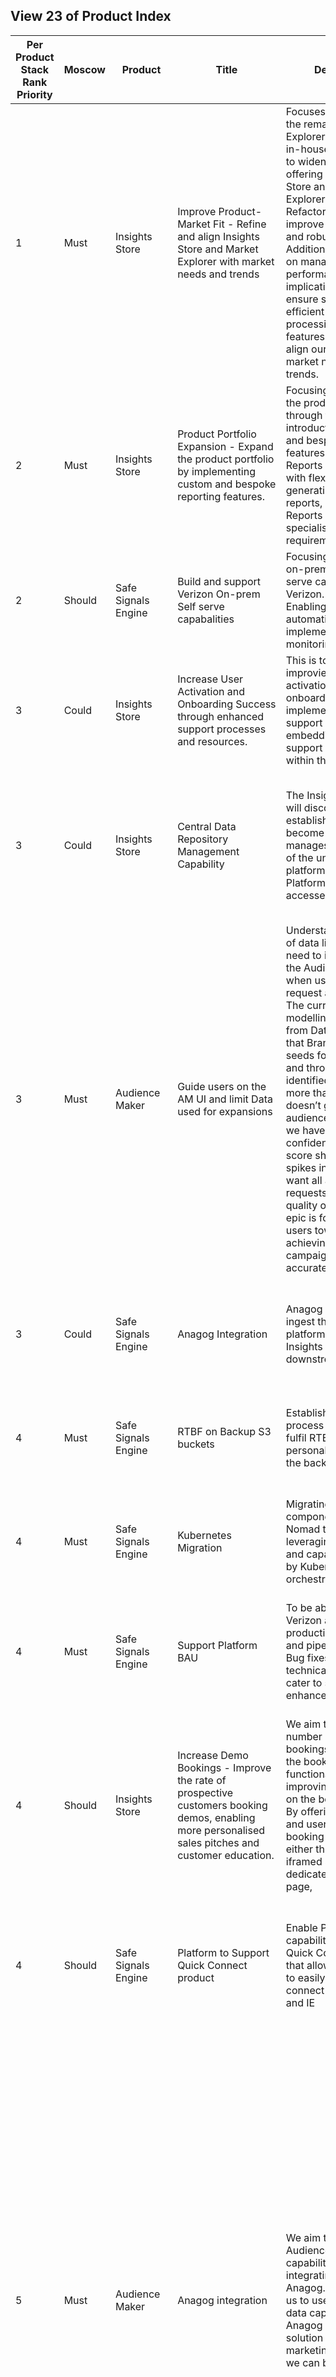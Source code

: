 ## View 23 of Product Index
| Per Product Stack Rank Priority | Moscow | Product | Title | Description | Reasoning | T-shirt Size | Target release quarter | Stage | Stage Status | Epic Link | Product Goal | Company goal | Target squad | Strategy | Start Date | End Date | 2022 Outcome Impacts | OKR | Notes | Company KPI |
| --- | --- | --- | --- | --- | --- | --- | --- | --- | --- | --- | --- | --- | --- | --- | --- | --- | --- | --- | --- | --- |
| 1 | Must | Insights Store | Improve Product-Market Fit - Refine and align Insights Store and Market Explorer with market needs and trends | Focuses on delivering the remaining Market Explorers along with in-house report filters to widen the product offering of the Insights Store and Market Explorer. We aim to Refactor the filters to improve its scalability and robustness. Additionally, planning on managing performance implications in Domo to ensure smooth and efficient data processing. These features aim to better align our products with market needs and trends. | So that we can effectively meet customer expectations and stay ahead of market trends. By refining and aligning our Insights Store and Market Explorer with market needs and trends, we can ensure that our offerings provide maximum value to our customers. This will lead to increased customer satisfaction, engagement, and retention.  | Large | 2023 - Q3 | Building | On Track |  | Monitor and improve quality and cost of operations | Open New markets | Insight Generation | Build safe data-sharing capabilities | Oct 1, 2022 | Dec 30, 2022 | Improve core Product and Technology quality & processes | Finalise discovery and definition of the Insight Store |  |  |
| 2 | Must | Insights Store | Product Portfolio Expansion - Expand the product portfolio by implementing custom and bespoke reporting features.  | Focusing on expanding the product portfolio through the introduction of custom and bespoke reporting features. Custom Reports provide users with flexibility in generating tailored reports, while Bespoke Reports cater to highly specialised client requirements. | So that we expand our product portfolio and cater to a broader range of customer needs, ultimately driving customer satisfaction, engagement, and business growth.  | Large | 2023 - Q3 | Building | Off Track |  | Monitor and improve quality and cost of operations | Open New markets | Insight Generation | Build safe data-sharing capabilities | Oct 1, 2022 | Dec 30, 2022 | Improve core Product and Technology quality & processes | Finalise discovery and definition of the Insight Store |  |  |
| 2 | Should | Safe Signals Engine | Build and support Verizon On-prem Self serve capabalities | Focusing on building on-premises self-serve capabilities for Verizon. This includes Enabling data validation automation, implementing monitoring tools. | so that we empower Verizon users to manage data processing end to end on their own infrastructure. | Medium | 2023 - Q3 | Not Started | Off Track |  | Maintain smooth and uninterrupted functioning of the platform | Grow the number of profiles |  | Mature the core platform |  |  | Improve core Product and Technology quality & processes | not yet set |  |  |
| 3 | Could | Insights Store | Increase User Activation and Onboarding Success through enhanced support processes and resources. | This is to enable improvied user activation and onboarding success by implementing a robust support process and embedding various support resources within the product. | So that we provide users with the necessary guidance and information to ensure a smooth onboarding experience and increase overall user satisfaction. | Medium | 2023 - Q3 | Building | On Track |  | Monitor and improve quality and cost of operations | Open New markets | Insight Generation | Build safe data-sharing capabilities | Oct 1, 2022 | Dec 30, 2022 | Improve core Product and Technology quality & processes | Finalise discovery and definition of the Insight Store |  |  |
| 3 | Could | Insights Store | Central Data Repository Management Capability | The Insights Store team will discover and establish capabilities to become the team that manages the datastore of the unified data platform (Xchange Platform) and user accesses. | Insights store team will discover options to provide better data governance/compliance and security across IHQ managed client data. This will lead to improved data quality, reduced duplication of effort, and increased efficiency in data management.  | Large | 2023 - Q3 | Discovery | Complete | https://intenthq.atlassian.net/browse/NDE-679 | Enhance attractiveness of platform to new customers | Grow the number of profiles, Monetise Insight Activation | Insights Store | Build safe data-sharing capabilities, Mature the core platform, Make it easier to buy |  |  | Improve core Product and Technology quality & processes | not yet set |  |  |
| 3 | Must | Audience Maker | Guide users on the AM UI and limit Data used for expansions | Understand what kind of data limitations we need to implement in the Audience Maker when users want to request an expansion. The current state of our modelling and guidance from Data science is that Brands are the best seeds for expansion and through R&D we’ve identified that using more than 2 Brands doesn’t give an audience output that we have a lot of confidence in(similarity score shows a lot of spikes in the data.) We want all audience requests to produce quality outputs, this epic is for us to guide users towards achieving their campaign goals more accurately. | We can only use Brands or Interests at the moment but we need to identify and validate what are the main data points needed to make our expansion modelling give the best output as possible consistently. We should limit that for requests made through the product as this will optimise the data sent when requests have been made. It is important for us to understand what is being requested so we can help the users understand the limitations of potential requests and insights. The aim of this is to deliver richer data, giving richer insights that we’re confident in. | Medium | 2023 - Q3 | Discovery | On Track |  |  | Grow the number of profiles |  |  |  |  |  |  |  |  |
| 3 | Could | Safe Signals Engine | Anagog Integration | Anagog Users can ingest the data in platform, visualise in Insights explorer and downstream exports | so that it unlock more value and opportunities as we plan to integrate Intent Edge data into our platform, further supporting visualisations of this data  and downstream exports. | Medium | 2023 - Q4 | Not Started | Not Started |  | Enable customers to grow their data monetisation revenues | Grow the number of profiles, Monetise Insight Activation |  | Build safe data-sharing capabilities, Mature the core platform |  |  | Improve core Product and Technology quality & processes | not yet set |  |  |
| 4 | Must | Safe Signals Engine | RTBF on Backup S3 buckets | Establish a streamlined process to handle and fulfil RTBF requests for personal data stored in the backup S3 bucket. | so that we are compliant with client’s RTBF needs | Large | 2023 - Q3 | Building | On Track |  | Monitor and improve quality and cost of operations | Critical enablers |  | Build safe data-sharing capabilities |  |  | Improve core Product and Technology quality & processes | Finalise discovery and definition of the Insight Store |  |  |
| 4 | Must | Safe Signals Engine | Kubernetes Migration | Migrating the platform components from Nomad to Kubernetes, leveraging the benefits and capabilities offered by Kubernetes orchestration.  | This migration will involve transferring the deployment, management, and scaling of platform components to the Kubernetes. | Large | 2023 - Q3 | Building | On Track |  | Monitor and improve quality and cost of operations | Critical enablers |  | Build safe data-sharing capabilities |  |  | Improve core Product and Technology quality & processes | Create the capacity required to support innovation to drive product and client work |  |  |
| 4 | Must | Safe Signals Engine | Support Platform BAU | To be able to address Verizon and CBL production Ingestions and pipeline issues, Bug fixes, resolving technical debts and cater to small enhancements | so that we continue to resolve issues in data processing and pipelines our telco clients in a timely manner. | Medium | 2023 - Q3 | Building | On Track |  | Maintain smooth and uninterrupted functioning of the platform | Grow the number of profiles |  | Mature the core platform |  |  | Improve core Product and Technology quality & processes | not yet set |  |  |
| 4 | Should | Insights Store | Increase Demo Bookings - Improve the rate of prospective customers booking demos, enabling more personalised sales pitches and customer education. | We aim to increase the number of demo bookings by enhancing the booking functionality and improving the content on the booking page. By offering a seamless and user-friendly booking experience, either through an iframed solution or a dedicated Hubspot page,  | So that we make it easier for prospective customers to schedule demos. Additionally, providing more compelling content on the booking page, such as showcasing the benefits and value of our product, encourages prospects to take the next step and book a demo leading to increased conversions and business growth. | Large | 2023 - Q3 | Building | On Track |  | Monitor and improve quality and cost of operations | Open New markets | Insight Generation | Build safe data-sharing capabilities | Oct 1, 2022 | Dec 30, 2022 | Improve core Product and Technology quality & processes | Finalise discovery and definition of the Insight Store |  |  |
| 4 | Should | Safe Signals Engine | Platform to Support Quick Connect product  | Enable Platform capabilities to support Quick Connect product that allows customers to easily and quickly connect with Platform and IE | so that we enhance the user experience by providing a simple and intuitive interface that makes it easy to onboard new clients, process data and visualise insights in Insights explorer | Medium | 2023 - Q4 | Building | Not Started |  | Enhance attractiveness of platform to new customers | Grow the number of profiles, Monetise Insight Activation |  | Build safe data-sharing capabilities, Mature the core platform |  |  | Improve core Product and Technology quality & processes | not yet set |  |  |
| 5 | Must | Audience Maker | Anagog integration | We aim to expand Audience Maker’s capabilities by integrating with Anagog. This will allow us to use web logs and data captured in Anagog giving us a full solution with more marketing use-cases we can bring to clients. | So that we can enable users to build an audience and activate more relevant campaigns using our AM guided flow coupled with the mobile data captured from our integration with Anagog. We know that typically it is a long process between making an audience and getting approval to run a campaign, especially with multiple systems/products involved. With this solution in future our product will allow users to have a simple end to end solution where they can build audiences and run campaigns with as minimum clicks as possible.<br/>In order to enable this we have to sell our edge capability. The first step of this is to direct users to the Anagog platform from the Audience Maker Hub menu, giving users a seamless IHQ branded experience. This will enable sales to demo the product and once we’ve got buy-in, we can then start to build out a fully integrated solution from audience building, to campaign activation. | XLarge | 2023 - Q3 | Discovery | Off Track |  | Create direct connectivity to key activation systems of our customers | Prove the wider Platform business model, Grow the number of profiles | Audience AI | Increase usage & adoption, Mature the core platform |  |  |  |  |  |  |
| 5 | Should | Insights Store | User Engagement -Increase user engagement metrics, such as active usage, session duration, and feature adoption | Focusing on increasing user engagement by implementing automated data-refresh emails to keep users informed and improve their interaction with Market explorers. Additionally, improving email effectiveness through optimisation techniques aims to enhance user engagement with emails | So that we achieve a measurable increase in user engagement metrics, promoting a more active and satisfied user base via refined email communication. | Medium | 2023 - Q3 | Not Started | Not Started |  | Monitor and improve quality and cost of operations | Open New markets | Insight Generation | Build safe data-sharing capabilities | Oct 1, 2022 | Dec 30, 2022 | Improve core Product and Technology quality & processes | Finalise discovery and definition of the Insight Store |  |  |
| 5 | Should | Safe Signals Engine | Establish POC/POV environment (Fast Client Onboarding) to support Sales and Marketing initiatives | Creating a production like environment with multi-tenant capability with all platform services  | so that sales and marketting teams can to Demo Intent products and host promising clients and their data for trials | Medium | 2023 - Q4 | Building | Not Started |  | Enhance attractiveness of platform to new customers | Telco sales | Analytics Platform | Overcome sales blockers | Jan 10, 2023 | Mar 31, 2023 | Improve core Product and Technology quality & processes | not yet set, We have enhanced the data pipeline processes to provide more flexibility to Verizon users |  |  |
| 6 | Must | Audience Maker | Increase the independence of Audience Maker UI users | We still see that clients would rather contact our CS team for audience building and we believe one of the reasons behind this is our onboarding and helper material within the product, so we want to partner with the client team to work out how to build an onboarding experience that enables users to self-serve. | Always relying on internal support is not scalable in the long-term. We want to give uses of our product the correct guidance, controls, and documentation so that they’re less reliant on CS. This will increase user adoption as the product will be more intuitive and it will enable us to scale our on prem solution to future clients. | Large | 2023 - Q3 | Discovery | Off Track |  | increase user adoption | Grow the number of profiles |  |  |  |  |  |  |  | https://coda.io/d/_dqDCK00rt6E#KPIs-table_tucN0/r160&view=modal |
| 6 | Should | Insights Store | Increase Paid Sign Ups - Improve the conversion rate of potential customers and explore adapting the freemium model. | We want to focus on increasing paid sign-ups by adapting the freemium model. By offering a free version of the product with limited features, we want to attract a larger user base and provide them with a taste of the value our product offers. To maximise conversion rates, we will optimise the user journey and onboarding process to ensure a smooth transition from free to paid plans. | So that we increase the number of paying customers and revenue by capturing the interest of potential customers providing them with a compelling upgrade path. | Medium | 2023 - Q3 | Building | On Track |  | Monitor and improve quality and cost of operations | Open New markets | Insight Generation | Build safe data-sharing capabilities | Oct 1, 2022 | Dec 30, 2022 | Improve core Product and Technology quality & processes | Finalise discovery and definition of the Insight Store |  |  |
| 6 | Could | Safe Signals Engine | Accounts and lines data processing in platform | Platform to process hierarchical data (accounts&lines) Discovery to be carried to explore opportunities and draft possible approach for Platform to process Accounts and lines data structures. | So that client services team could visualise and export hierarchical account and lines linked to audience | XLarge | 2023 - Q4 | Discovery | Not Started |  | Enhance attractiveness of platform to new customers | Telco sales, 3xROI |  | Mature the core platform | Jul 4, 2022 | Sep 30, 2022 | Improve core Product and Technology quality & processes | not yet set |  |  |
| 7 | Should | Audience Maker | Natural Language Generation for top line insights | Provide users with natural language top line insights on lookalike audience expansions & Create contextualised insights to pick top winners and frame in easy to digest sentences as a simplified ‘insights’ view.  | We know from user interviews that not all users of our product are data savvy. We also understand that It takes a lot of reviewing and card exploration to validate lookalike audience's feasibility for a campaign. We believe incorporating NLG into the AM product will reduce this friction point for users and give them the ability to understand the data at a glance. This has impact on time to activation because if users are able to get a high level summary of the relevant data insights from their lookalike audience expansion, they will have increased confidence to submit these for approval. NLG will be highlighting the specifically relevant insights to them in human readable language therefore making it suitable for different types of users (BI/Campaign Managers/Marketers). Notably, the text-based insights were a delighter during user interviews. | Large | 2023 - Q3 | Discovery |  |  | increase user adoption | Critical enablers | Audience AI |  |  |  |  |  |  |  |
| 7 | Should | Insights Store | Increase Freemium Signups - Increase customer acquisition rates by improving the communication of the value proposition and making the freemium version as compelling as possible. | Increasing freemium signups by improving the communication of the value proposition and enhancing the appeal of the freemium version. By providing detailed brand information on the detail page, potential customers will have a clear understanding of the value our product offers. Additionally, incorporating engaging videos on the landing page will help demonstrate the benefits and features of the freemium version, encouraging users to sign up. | So that we increase customer acquisition rates by effectively conveying the value and making the freemium offering as compelling as possible. | Medium | 2023 - Q3 | Not Started | Not Started |  | Monitor and improve quality and cost of operations | Open New markets | Insight Generation | Build safe data-sharing capabilities | Oct 1, 2022 | Dec 30, 2022 | Improve core Product and Technology quality & processes | Finalise discovery and definition of the Insight Store |  |  |
| 7 | Should | Safe Signals Engine | Strategic Synthetic Data capability | TBD | TBD | Large | 2023 - Q4 | Building | Not Started |  | Enable customers to grow their data monetisation revenues | Telco sales, 3xROI | Insight Generation, Analytics Platform | Deliver rapid value |  |  | Improve core Product and Technology quality & processes | Create the capacity required to support innovation to drive product and client work |  |  |
| 8 | Should | Audience Maker | Notify users when their lookalikes are ready. | Once the DS modelling is automated and we have validated the results no longer need manual checks before sending, we should automate the email notification. A user receives very little feedback or signposts when they’ve submitted a lookalike request (only shown confirmation screen once request has been submitted) | Currently users don’t fully understand the flow of our product and are unclear that when and expansion has been requested, that the request is being actioned. They’re also not made aware when that action is complete without manual intervention. This epic is so we can remove all manual friction from the process as we grow our user base.  | Medium | 2023 - Q3 | Discovery | Not Started | https://intenthq.atlassian.net/browse/SMSE-877 | Ensure the product can scale for medium term needs | Grow the number of profiles | Audience AI |  |  |  |  |  |  | https://coda.io/d/_dqDCK00rt6E#KPIs-table_tucN0/r129&view=modal |
| 8 | Could | Insights Store | Insight experimentation and subscription service | Business logic that specifies when to expect data from an insight consumer, when to execute pipelines and error handling if rules not met.  | So we accurately define the operations and constraints so that pipelines are run when expected. <br/><br/>Note: owned by MLE squad<br/><br/>End point for experimentation to be picked up by MLE / Insight team/ TechOps<br/><br/><br/><br/>Note: Manually pre-ruinning models before clients search for them is unlikely to be done in Q3 | Large | 2023 - Q4 | Not Started | Not Started | https://intenthq.atlassian.net/browse/DX-33 | Allow insight makers to use the product and submit insights | Open New markets | Insight Generation | Build safe data-sharing capabilities | Jul 1, 2022 | Oct 31, 2022 | Publish & subscribe access to data in the platform | Finalise discovery and definition of the Insight Store |  |  |
| 8 | Could | Safe Signals Engine | Develop time capabilities in platform  | We enable capabalities to track time on slowly changing dimensions on client’s data in order to support customer services/DS teams to produce Robust and easy-access audit data for refreshes, to perform trend analysis and time comparison analysis.  | To know what a particular customer looked like at this time last year. Recreate historical views of data at any point in time. Create historically accurate views of new features with ease.  <br/>This is needed in various iterations for multiple clients and collaboration with other cross functional teams | Large | 2023 - Q4 | Building | Not Started |  | Enhance attractiveness of platform to new customers | 3xROI, Telco sales | Analytics Platform | Mature the core platform |  |  | Right scale the platform |  |  | https://coda.io/d/_dqDCK00rt6E#KPIs-table_tucN0/r160&view=modal |
| 9 | Should | Audience Maker | We can upload and/or delete multiple audiences within the 24h promise without impacting ES performance (dashboard speed). | Currently, Smart Audience uploads and/or deletions are processed directly in Elastic Search and the capacity depends on the number of profiles being updated within these audiences and may impact ES performance. To do this we plan on performing these actions through (daily) pipeline ingestion to remove ES from the process and ensure it all happens fast without impact on the client’s dashboard. | To ensure we can support consistent increase in usage. | Medium | 2023 - Q3 | Discovery | Blocked | https://intenthq.atlassian.net/browse/SMSE-1109 | Ensure the product can scale for medium term needs | Grow the number of profiles | Audience AI | Increase usage & adoption |  |  |  | Customers are using V1 of Smart Segments to create audiences for their marketing campaigns |  | https://coda.io/d/_dqDCK00rt6E#KPIs-table_tucN0/r175&view=modal |
| 9 | Could | Safe Signals Engine | Scylla datastore migration to Cassandra  | Based on the discovery and proposal on Scylla replacement options, migration is planned to move away from SCylla to Cassandra to reduce maintenance and cost. | so that we could save on license/maintenance cost.  | Medium | 2023 - Q4 | Not Started | Not Started |  | Reduce 3rd party licence costs | n/a | Analytics Platform | Mature the core platform | Oct 3, 2022 | Dec 31, 2022 | Improve core Product and Technology quality & processes | Create the capacity required to support innovation to drive product and client work |  |  |
| 10 | Should | Audience Maker | Allow users to refer back to their exported audiences as fixed sets of users. | From VZ interviews we learned of the what they call a ‘production’ audience which is a fixed set of users that are exported. This relates to CBL too where we don’t get campaign data back and it would be useful to be able to look back at a set of users that were exported which really means this is a use-case for all audience exports, not just lookalikes and potentially a joint project between AAI & IE. | So that users can analyse how a specific audience performed in market after it’s been exported. | Large | 2023 - Q4 | Not Started | Not Started |  | increase user adoption | Grow the number of profiles | Audience AI, Insights Explorer |  |  |  |  |  |  |  |
| 11 | Could | Audience Maker | Automate feature pipeline submission QA & Industrialisation  | Automate the standardisation and conatainerisation of insight products that are published to the artifact registry | So that what is available on the Insight Marketplace can be reliably used by Insight Consumers and rapidly deployed to the Data Platform when requested. <br/><br/><br/><br/>Note: owned by MLE squad | Medium | 2023 - Q3 | Not Started | Not Started | https://intenthq.atlassian.net/browse/DX-36 | Fast access to anonymised data sets and models | Open New markets | Insights Store | Build safe data-sharing capabilities | Aug 1, 2022 | Oct 31, 2022 | Publish & subscribe access to data in the platform | Finalise discovery and definition of the Insight Store |  |  |
| 11 | Must | Insights Explorer | Verzion Support & Enhancements | To provide Verizon on prem support and VZ driven feature requests<br/><br/>Current key tasks we know:<br/><br/>Edit message code within IE<br/>Granular user access & data access control<br/>Enable users to understand what data is available<br/>Refresh data without having to produce a full index<br/>Run IE on GCP to save data cost<br/>Audience requests exported directly to GCP not S3<br/>Improve collaboration on shared audience<br/>BAU & Fixings<br/>UI/X iterations | It’ll contribute to Verizon customer retention by serving their needs and expectation.<br/><br/>For the new features needed validated by Verizon, we productise the feature to serve potential use case for prospects.<br/> | XLarge | 2023 - Q3 | Not Started | Not Started |  |  |  |  |  |  |  |  |  |  |  |
| 11 | Should | Audience Maker | Decouple Audience AI & Insights Explorer code-bases and create a component library that can be used for both products. | While the products are different, there is a lot of functionality & UI that is needed in both. We aim to get to a place where the squads can work independently and have the ability to use the same components for both (or more) products while reducing the build effort in the future. | So that it’s easier & faster to develop both products going forward. | XLarge | 2023 - Q4 | Not Started | On Track | https://intenthq.atlassian.net/browse/SMSE-1159 | Ensure the product can scale for medium term needs | Critical enablers, Grow the number of profiles | Audience AI, Insights Explorer |  |  |  |  |  |  | https://coda.io/d/_dqDCK00rt6E#KPIs-table_tucN0/r175&view=modal |
| 12 | Must | Insights Explorer | Filter UX Improvement | User test reveals that most of users are misunderstanding the filter logic. Therefore, often cases misuse them and sometimes might considered as a bug. This leads to less accurate audience result and wrong use of product. <br/>So we want to make user understand how to use filters (&/or/exclusions) by giving them a visualise the logic.  | So we can resolve main usability issue. Users understand the filter logic and user uses the product correctly. This will result more accurate audience result, provide the maximum value to users. | XLarge | 2023 - Q4 | Building | On Track | https://intenthq.atlassian.net/browse/IET-139 | Self-Serve Insight Exploration | Prove the wider Platform business model |  |  |  |  |  |  |  |  |
| 12 | Should | Audience Maker | Show users size recommendation for both seeds and lookalike audiences | The guided UI offers users additional feedback to indicate an ideal seed size for expansion as well as the ideal similarity cut-off for a lookalike audience to be used in market. | So they can confidently create and export the most relevant audience for use in-market. | Medium | 2023 - Q4 | Discovery | Not Started | https://intenthq.atlassian.net/browse/SMSE-951 | Drive higher levels of lift | Grow the number of profiles | Audience AI, Data Science |  | Apr 1, 2022 | Jun 30, 2022 | Improve core Product and Technology quality & processes | Customers are using V1 of Smart Segments to create audiences for their marketing campaigns |  |  |
| 13 | Must | Insights Explorer | Make Configuration Self-Serve | We identified quick wins to serve Verizon technical users as s persona for the 1st iteration from discovery workshop. Not 100% clear what IE team contribution will be to the 1st iteration yet. But expect it’ll be small.<br/>!st iteration Scope: <br/>Make card type inference<br/>Ideation for UI solution | So that IE configuration requires less manual job and prevent human errors. It will contribute to customer retention and product scalability. | Small | 2023 - Q4 | Building | Not Started |  |  |  |  |  |  |  |  |  |  |  |
| 14 | Should | Insights Explorer | Stability Enhancements | There are a few compromised we made due to VZ on-prem tight delivery timeline. We want to resolve the issues to improve stability of IE. | So that we achieve stability - less downtime, prevent from errors/ bugs scenarios aiming for not only reduced support effort but also faster development time going forward. | Large | 2023 - Q3 | Building | On Track |  |  |  |  |  |  |  |  |  |  |  |
| 15 | Could | Insights Store | Migration of existing modelling activities into Insights Store entries | Re-factoring and framing of our existing modelling activities (e.g. Brands and Interests, Digital Ads etc.) into insights store feature sets | We want as many of our modelling capabilities as possible to be available to as many of our customers and prospects as we can. We also want a single method of managing our models for efficiency and robustness. By combining all of our models in the IHQ Insights Store we will achieve this<br/><br/><br/><br/>Note: owned by MLE squad | Large | 2023 - Q4 | Not Started | Not Started |  | Add existing insights to insight store | Critical enablers, Open New markets | Insights Store | Build safe data-sharing capabilities | Oct 1, 2022 | Sep 30, 2022 | Seamless sharing of data features | Finalise discovery and definition of the Insight Store |  |  |
| 15 | Should | Insights Explorer | Discover Natural Language Exploration and Insights  | Enable users to query data and receive insights back in plain english.<br/>This aims to provide the most intuitive way of data exploration for business users for faster time to insights and deeper engagement to IE. | We can achieve self-serve users for product scalability, shorten time to value for current users and more user adoption.<br/>We can also keep up with market trend and users expectation so the product appeals to prospects. | Medium | 2023 - Q4 | Discovery | Not Started |  |  |  |  |  |  |  |  |  |  |  |
| 16 | Could | Safe Signals Engine | Platform Tools to related teams | Platform to enabled required tooling capabilities for IHQ teams  | so that related teams can perform the required actions towards data processing, filterration, configurations etc. | Large | 2023 - Q4 | Discovery | Not Started |  | Enhance attractiveness of platform to new customers | 3xROI, Telco sales |  | Mature the core platform |  |  | Improve core Product and Technology quality & processes | not yet set |  |  |
| 16 | Won’t | Insights Store | Allow third party insight makers to join the marketplace to offer their services | 3rd party data scientists, analysts, marketeers will be able to make their own feature pipelines available through the insights store. They’ll use our tools to create amazing predictive models and our apparatus will support the promotion of their pipelines into our feature store. | This will allow us to create exponentially more insights in the insights store than if we just created our own, increasing the appeal of the store, driving more revenue and creating another monetisation stream for the marketplace. | Large | 2023 - Q4 | Not Started | Not Started | https://intenthq.atlassian.net/browse/DX-39 | Allow insight makers to use the product and submit insights | Open New markets | Insights Store | Build safe data-sharing capabilities | Jul 1, 2022 | Oct 31, 2022 | Self-serve approach to ingestion, data elements, cards, explorer, Publish & subscribe access to data in the platform | Finalise discovery and definition of the Insight Store |  |  |
| 17 | Could | Insights Store | Insight Versioning | A record of how a feature is calculated and when/if it was last updated, who built it, how did it change, potentially why it changed.  | Facilitates trust and transparency. A dependency on time travel/temporal operations (?)<br/><br/><br/><br/>Note: owned by MLE squad | Small | 2023 - Q4 | Not Started | Not Started | https://intenthq.atlassian.net/browse/DX-40 | Keep track of insight | Open New markets | Insight Generation | Build safe data-sharing capabilities | Oct 3, 2022 | Dec 30, 2022 | Improve core Product and Technology quality & processes | Finalise discovery and definition of the Insight Store |  |  |
| 18 | Could | Insights Store | Feature / Data Quality Monitoring | Enable monitoring of features to identify feature drift or data drift | Allow us to determine if models are being trained or high quality features or if they’re stale and need to be re-trained<br/><br/><br/><br/>Note: owned by MLE squad | Small | 2023 - Q4 | Not Started | Not Started | https://intenthq.atlassian.net/browse/DX-36 | Monitor and improve quality and cost of operations | Open New markets | Insight Generation | Build safe data-sharing capabilities | Jul 1, 2022 | Oct 31, 2022 | Improve core Product and Technology quality & processes | Finalise discovery and definition of the Insight Store |  |  |
| 18 | Could | Insights Store | Data Lineage / Data Lineage Integrations | A record of the origin and generation of each feature is well documented and available for all to review. | Facilitates trust and transparency and likely needed to power the pricing and attribution engine. <br/><br/><br/><br/>Note: owned by MLE squad | Small | 2023 - Q4 | Not Started | Not Started | https://intenthq.atlassian.net/browse/DX-41 | Keep track of insight | Open New markets | Insight Generation | Build safe data-sharing capabilities | Oct 3, 2022 | Dec 30, 2022 | Improve core Product and Technology quality & processes | Finalise discovery and definition of the Insight Store |  |  |
| 20 | Could | Insights Store | Temporal operations | Automatic feature versioning across defined time granularity (every second, hour, day, week, etc) will let data scientists query features as it was at a given point-in-time.  | This is useful when <br/><br/>when creating train/test data from older periods<br/>make changes to a feature (e.g., rollback a bad commit of feature)<br/>to compare statistics for features and see how they change over time (feature monitoring)<br/><br/><br/><br/>Note: owned by MLE squad | Medium | 2023 - Q4 | Not Started | Not Started |  | Keep track of insight | Open New markets | Insight Generation | Build safe data-sharing capabilities | Jul 1, 2022 | Oct 31, 2022 | Open new use cases | Finalise discovery and definition of the Insight Store |  |  |
| 24 | Could | Insights Store | Feature serving infrastructure / CI/CD Integration / Serving Endpoint | Serve features with a REST API  and/or through a simple Python SDK  | Needed if we wish to serve from the online feature store for live systems<br/><br/><br/><br/>Note: owned by MLE squad | Medium | 2023 - Q4 | Not Started | Not Started | https://intenthq.atlassian.net/browse/DX-16 | Build connector capability to increase data in and predictions out  | Open New markets | Insights Store | Build safe data-sharing capabilities | Nov 1, 2022 | Jan 31, 2023 | Improve core Product and Technology quality & processes | Finalise discovery and definition of the Insight Store |  |  |
|  | Could | Insight Making | **Synthetic Data Generation with VAE** | Use embeddings (VAE) | To support with sales demos and xChange (Market reports - first use-case for Fintonic data). | Large | 2023 - Q3 | Not Started | Not Started | https://intenthq.atlassian.net/browse/INSIGHTM-443 | Create new insights | Monetise Insight Activation |  |  |  |  |  |  | 2 person 3 sprints for VAEs<br/>SDV (synthetic data vault) - 1 person (MLE) spike to serve Fintonic specifically + another sprint if it works <br/><br/><br/><br/>**JIRA EPIC**<br/><br/> |  |
|  | Could | Insight Making | **Embeddings for retail and/or transactional data (product purchases/Fintonic)** | Train embeddings on retail (PHH) and validate our ability to support this new market with product purchase predictions. | So we can expand our portfolio beyond Telcos. | Medium | 2023 - Q3 | Discovery | Not Started | https://intenthq.atlassian.net/browse/INSIGHTM-447 | Streamline Insight Delivery | Prove the wider Platform business model |  |  |  |  |  |  | 1 person - 2 sprints<br/><br/><br/><br/>**JIRA EPIC:**<br/><br/> |  |
|  | Must | Insight Making | **Validate new VZ domain clusters and define model performance tracking metrics.** | Analyse the impact of the new domain clusters on downstream behavioural models to validate them. | So we can have confidence in changing the clusters we use for our monthly refreshes. | Medium | 2023 - Q3 | Building | On Track | https://intenthq.atlassian.net/browse/INSIGHTM-250 | Support BAU for client retention & compliance | 3xROI | Insight Maker |  |  |  |  |  | 2 people 3 sprints<br/><br/><br/><br/>**JIRA EPIC**<br/><br/> |  |
|  | Must | Insight Making | **Churn feature selection optimisation for Verizon** | Optimise the churn feature selection code and/or use the new domain clusters for training this model. | So we can increase the uplift of the churn features we give Verizon (capacity to identify more churners than Verizon could without them). | Medium | 2023 - Q3 | Building | On Track | https://intenthq.atlassian.net/browse/INSIGHTM-292 | Support BAU for client retention & compliance | 3xROI |  |  |  |  |  |  | **JIRA EPIC**<br/><br/> |  |
|  | Must | Insight Making | **[BehRep] Recommender embeddings** | Build an embeddings model that is able to predict the domains a user is likely to visit based on CRM data. | So we can deliver predictions for users that don’t display behavioural data. | Large | 2023 - Q3 | Building | On Track | https://intenthq.atlassian.net/browse/INSIGHTM-133 | Streamline Insight Delivery | Monetise Insight Activation | Insight Maker |  |  |  |  |  | 1 person 3 sprints<br/><br/><br/><br/>**JIRA EPIC**<br/><br/> |  |
|  | Must | Insight Making | **[BehRep] Graph embeddings** | Research and test embedding models that capture the relationships between users and domains. | So we can help our users understand the relationships between behavioural data points. | Large | 2023 - Q3 | Building | On Track | https://intenthq.atlassian.net/browse/INSIGHTM-295 | Create new insights | Prove the wider Platform business model | Insight Maker |  |  |  |  |  | 1 person 3 sprints<br/><br/><br/><br/>**JIRA EPIC**<br/><br/><br/><br/> |  |
|  | Must | Insight Making | **[BehRep] Variational Auto-encoders embeddings** | Research and test models to encode data while preserving signal and decode it without exposing sensitive customer information. | To enable us to generate synthetic data | Large | 2023 - Q3 | Building | On Track | https://intenthq.atlassian.net/browse/INSIGHTM-293 | Create new insights | Prove the wider Platform business model | Insight Maker |  |  |  |  |  | 1 person 3 sprints<br/><br/><br/><br/>**JIRA EPIC**<br/><br/> |  |
|  | Must | Insights Generation | Strategic RTBF S3 | Design and implement a solution to continuously RTBF our S3 data. | So we can ensure compliance going forward where purge requests are cleansed from S3 in max. 7 days. | Large | 2023 - Q3 | Building | On Track | https://intenthq.atlassian.net/browse/INSIGHTPL-652 | Support BAU for client retention & compliance | Critical enablers | Insight Generation |  |  |  |  |  | approx. 3 sprint left for 2 people<br/><br/>BAU automation and running next month’s refresh with delta lake data |  |
|  | Must | Insights Generation | Smash the hash | Implement a solution for rehashing churner IDs and integrate it with our BAU RTBF process. | So that churn data can be used for churn feature rescoring and selection according to VZ legal requirements. | Large | 2023 - Q3 | Discovery | Blocked |  | Support BAU for client retention & compliance |  |  |  |  |  |  |  | 2 people approx. 4-5 sprints |  |
|  | Must | Insights Generation | Inference Engine V1 | Create a platform to receive requests for predictions and automatically action them with a pre-trained model (domain recommender). | So we can deliver predictions on-demand. | Large | 2023 - Q3 | Discovery | On Track | https://intenthq.atlassian.net/browse/INSIGHTPL-714 | Streamline Insight Delivery | Prove the wider Platform business model | Insight Generation |  |  |  |  |  | 3 more sprints approx. 2 people<br/><br/><br/><br/>Dependency on techOps to understand how a feature store can be deployed at scale.<br/><br/> |  |
|  | Must | Insights Generation | Update the VZ domain clusters. | Make necessary changes to the VZ monthly refresh to change the domain clusters we use if decided to change them. | So we can deliver updated Interests to Verizon. | Medium | 2023 - Q3 | Building | Not Started |  | Support BAU for client retention & compliance | 3xROI | Insight Generation, Insight Maker |  |  |  |  |  | 1 person whole quarter |  |
|  | Must | Insights Generation | Embeddings data-base | Create an embeddings data-base for the Inference Engine to easily query. | So we can deliver quick prediction requests with less compute power needs. | Small | 2023 - Q3 | Building | Not Started |  | Streamline Insight Delivery | Critical enablers |  |  |  |  |  |  | 1 sprint 1 person - architecture doc and then TechOps has a quick way to create this<br/><br/>Dependency on TechOps to deploy a new DB for this?<br/><br/> |  |
|  | Must | Insights Generation | Productise embedding use-cases | Deliver use-cases validated through embeddings PoCs through this engine. (such as CRM enrichments, the domain recommender and churn feature rescoring) | So we can speed up inference delivery and free up DS resource to explore new use-cases. | Medium | 2023 - Q3 | Building | Not Started |  | Create new insights | Prove the wider Platform business model |  |  |  |  |  |  | 2 people 3 sprints |  |
|  | Must | Audience Maker | Enable users to use the GuidedUI on-prem | Offer the the Audience Maker on-prem while staying within Verizon legal limitations and considering data transfer needs (e.g. getting their requests and sending them back) | So that we can enable Verizon to use our lookalikes without having to access a different dashboard. |  | 2023 - Q3 |  |  |  |  |  |  |  |  |  |  |  |  |  |
|  | Must | Data xChange | BAU Q3 | Data ingestion activities for new and existing contributors:<br/><br/>CBL monthly data validation<br/>Orange quarterly brands enrichments<br/>Fintonic quarterly and adhoc refreshes<br/>Verizon? | Business as usual | Medium | 2023 - Q3 | Not Started | Not Started |  | Support BAU |  |  |  |  |  |  |  |  |  |
|  | Must | Data xChange | BAU Automation | An automation of manually executed pipelines for Fintonic processing and QA checks, Orange brands enrichments, CBL data validation | This helps us to reduce time and manual effort needed for regular data refreshes. | XLarge | 2023 - Q3 | Not Started | Not Started |  | Support BAU |  |  |  |  |  |  |  |  |  |
|  | Must | Data xChange | Ingestion Visibility | Introduction of an internal dashboard and notifications to external and internal stakeholders on different stages of Ingestion Pipeline | This helps to make our internal and external stakeholders aware of how the pipeline works and how the data is being processed | Medium | 2023 - Q3 | Not Started | Not Started |  | Visibility and transparency of ingestion results to internal and external stakeholders |  |  |  |  |  |  |  |  |  |
|  | Should | Insight Making | **Hand over k-anonymisation framework** | Handover k-anonymisation framework to the Data Ingest team | So that the Market Reports team have an additional and more immediate assistance for anonymisation | Small | 2023 - Q3 | Not Started | Not Started | https://intenthq.atlassian.net/browse/INSIGHTM-164 |  |  |  |  |  |  |  |  | 1 FTE for 1 sprint<br/><br/>**JIRA EPIC:**<br/><br/> |  |
|  | Should | Insight Making | **Deliver a PoC with a Synthetic Data Vendor** | Deliver a PoC with a Synthetic Data Vendor  | So that we can utilise Fintonic data in Market Reports | Medium | 2023 - Q3 | Not Started | Not Started | https://intenthq.atlassian.net/browse/INSIGHTM-451 |  |  |  |  |  |  |  |  | 1 FTE DS for 1-2 months<br/><br/><br/><br/>**JIRA EPIC:**<br/><br/>[Deliver a PoC with a Synthetic Data vendor](https://intenthq.atlassian.net/browse/INSIGHTM-451) |  |
|  | Should | Insight Making | **Generative AI Research Spikes** | Try quick win solutions with Generative AI to improve our products | IHQ could benefit from simple Generative AI tools to enhance our products for usability and new functionality | Medium | 2023 - Q3 | Discovery | On Track | https://intenthq.atlassian.net/browse/INSIGHTM-445 | Streamline Insight Delivery |  |  |  |  |  |  |  | 2 people - 4 sprints<br/><br/><br/><br/>**Initial ideas:**<br/><br/>Message treatment - get chatGPT generated messages based on a user cohort and interest<br/>Human readable insights from data -<br/>Audience AI - humanised text that describes an audience instead of just graphs<br/>Insights Explorer - generated text about a population<br/>Prompt based insights<br/>Humanised prompts to generate an audience<br/><br/><br/><br/>**JIRA EPIC:**<br/><br/>[Utilise Generative AI tools to improve IHQ products](https://intenthq.atlassian.net/browse/INSIGHTM-445) |  |
|  | Should | Insight Making | **Embeddings for customer DS dept.** | Deliver embeddings to customers (VZ DS for churn modelling). | So they can build their own models on top of them. | Small | 2023 - Q3 | Discovery | Not Started | https://intenthq.atlassian.net/browse/INSIGHTM-463 | Streamline Insight Delivery | Prove the wider Platform business model |  |  |  |  |  |  | 1 sprint from both DS & MLE (put it through the inference engine)<br/> |  |
|  | Should | Insights Generation | Inference engine usability | Discover how to integrate the infrastructure with our products (insights Store and Insights Explorer) and/or build a usable interface for customers to use. | So we can showcase its abilities and have a demo’able product. | Medium | 2023 - Q3 | Discovery | Not Started |  | Streamline Insight Delivery | Prove the wider Platform business model |  |  | Jun 12, 2023 |  |  |  |  |  |
|  | Should | Data xChange | Pipeline Q3 | Either minor or intermediate functional enhancements to our current pipeline | This is needed to upgrade the various capabilities of our pipeline such as security, GDPR compliance, processing non-ASCII characters as well as increase robustness and reliability of ingestion operations | Large | 2023 - Q3 | Not Started | Not Started |  | Better quality of ingestion pipeline operations |  |  |  |  |  |  |  |  |  |
|  | Should | Data xChange | Data Quality Q3 | There might me some work left to complete an introduction of the data quality framework in Q2. | This is going to guarantee the quality of the data that comes through our pipeline which is crucial to the downstream data analysis and data science. | Small | 2023 - Q3 | Not Started | Not Started |  | Better quality of ingestion pipeline operations |  |  |  |  |  |  |  |  |  |
|  | Should | Insights Generation | Analyse privacy infrastructure tooling | Research tooling like Bitfound, AWS Cleanroom and Confidential AI and if it can help us with federated data querying, training and inference. | So we can deliver our insights without moving customer data outside of their premises, while maintaining IP secure. | Small | 2023 - Q3 | Discovery |  |  |  |  |  |  |  |  |  |  | 2 sprints 1 person |  |
|  | Could | Insights Generation | Build in model explainability | Allow users to understand how the model made certain decisions upon request. | So that users can ensure the predictions are built on fair criteria and safe from bias. |  | 2023 - Q4 | Discovery | Not Started |  | Support BAU for client retention & compliance | Improve positive social and env impact |  |  |  |  |  |  |  |  |
|  | Could | Insight Making | **Test and adapt embeddings for Audience Maker use-cases** | Validate the use of embeddings in Audience Maker | So that the current solution can be improved to support additional use cases | Medium | 2023 - Q4 | Not Started | Not Started |  |  |  |  |  |  |  |  |  | **JIRA EPIC**<br/><br/> |  |
|  | Could | Insights Generation | Pipeline alerts management | Design an alert management system that is easily maintainable and understandable for BAU support and implement it to our production pipelines. | So we can more easily monitor and action production issues. | Medium | 2023 - Q4 | Discovery | Not Started |  | Support BAU for client retention & compliance | Critical enablers | Insight Generation |  |  |  |  |  |  |  |
|  | Could | Insights Generation | Automate churn feature re-scores through the Inference Engine. | Add the VZ churn feature model to the inference engine. | So we can alleviate the need for manual BAU support and increase the reliability of delivery for Verizon | Medium | 2023 - Q4 | Building | Not Started |  | Support BAU for client retention & compliance | 3xROI | Insight Generation |  |  |  |  |  |  |  |
|  | Must | Insights Generation | A/B test new model versions | Build A/B testing capability to be able to compare newly re-trained models with previous version. | So we can decide if they are good to be replaced in production. | Large | 2023 - Q4 | Discovery | Not Started |  | Support BAU for client retention & compliance | Critical enablers |  |  |  |  |  |  |  |  |
|  | Must | Insights Generation | Training Engine V1 (cloud agnostic/federated) | Build the infrastructure and services necessary re-train existing models on new data (deliver embedding to new and existing customers). | So we can preserve the signal in customer data for DS to safely query and derive insight. | Large | 2023 - Q4 | Discovery | Not Started |  | Streamline Insight Delivery | Prove the wider Platform business model | Insight Generation, Insight Maker |  |  |  |  |  | Dependency on TechOps for spikes/brainstorming. |  |
|  | Should | Insight Making | **Differential Privacy** | Build a Differential Privacy framework that aims to enable the extraction of useful insights from data while minimising the risk of revealing sensitive or personally identifiable information (PII) about individuals | Using differential privacy on top of synthetic data adds an extra layer of privacy protection by ensuring that the synthetic data itself does not reveal sensitive information about individuals, and that any analysis performed on the synthetic data is resistant to privacy attacks | Medium | 2023 - Q4 | Discovery | Not Started | https://intenthq.atlassian.net/browse/INSIGHTM-446 |  |  |  |  |  |  |  |  | 1 person for 4 sprints<br/><br/>**JIRA EPIC**<br/><br/> |  |
|  | Should | Insights Generation | Allow internal users to feedback on model inferences | Allow CS and other stakeholders to identify and flag odd inferences that need to be investigated for model re-training/tuning/updates. | So we can identify potential problems with our models and change accordingly. | Medium | 2023 - Q4 | Discovery | Not Started |  | Support BAU for client retention & compliance | 3xROI |  |  |  |  |  |  |  |  |
|  | Should | Insights Generation | Enable quick re-training on new data upon request | Users should have the ability to use one of the existing models to re-train on a new data set. | So we can deliver our models on new data quickly (e.g. sales to be able to create new synthetic data as necessary). | Medium | 2023 - Q4 | Building | Not Started |  | Streamline Insight Delivery | Critical enablers |  |  |  |  |  |  |  |  |
|  | Should | Insights Generation | Build in model statistics | For each model, show associated costs, speed of delivery and data distributions (the data the model was trained on). | To allow users to select the right model for their use-cases. | Medium | 2023 - Q4 | Discovery | Not Started |  | Support BAU for client retention & compliance | Prove the wider Platform business model |  |  |  |  |  |  |  |  |
|  | Should | Insight Making | **Upgrade Interests from embeddings** | Test new Interests derived from user-user similarity built into our embeddings. | So we can increase our ability to refresh Interests and quickly infer from embeddings DB. Interests are one of the core solutions of IHQ but they are also a bit problematic and could use some enhancement | Medium | 2023 - Q4 | Discovery | Not Started |  |  |  |  |  |  |  |  |  | 2 people - 3 sprints |  |
|  | Should | Insights Generation | Track model performance with the Inference Engine | Add capabilities to track model performance. | So we can quickly identify the need for model re-training. | Medium | 2023 - Q4 | Discovery | Not Started |  | Streamline Insight Delivery | Critical enablers |  |  |  |  |  |  |  |  |
|  | Should | Insights Generation | Infer Brands (and Interests) from domain predictions. | Add Brands and Interest Inference on top of the domain recommender model to deliver Brand and Interest predictions. | So we can allow our customers to action changes in Brand affinity quickly (e.g. possible interest in competitor brands). | Medium | 2023 - Q4 | Building | Not Started |  | Streamline Insight Delivery | Critical enablers |  |  |  |  |  |  |  |  |
|  | Should | Insights Generation | On-prem Inference | Infer Brand/Interest predictions inside customer premises. | So we can remove the risks associated to transferring data. | Large | 2023 - Q4 | Discovery | Not Started |  | Streamline Insight Delivery | Prove the wider Platform business model |  |  |  |  |  |  |  |  |
|  | Should | Insights Generation | On-prem training | Train brand/interest models inside customer premises using federated learning techniques that package the on-prem version of our models and protect our IP. | So we can remove the need to transfer customer data in our systems for training | Large | 2023 - Q4 | Discovery | Not Started |  |  | Prove the wider Platform business model |  |  |  |  |  |  |  |  |
|  |  | Safe Signals Engine |  |  |  |  | 2023 - Q4 |  |  |  |  |  |  |  |  |  |  |  |  |  |